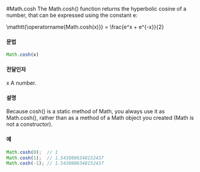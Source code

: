#Math.cosh
The Math.cosh() function returns the hyperbolic cosine of a number, that can be expressed using the constant e:

\mathtt{\operatorname{Math.cosh(x)}} = \frac{e^x + e^{-x}}{2}


#### 문법

```javascript
Math.cosh(x)
```

#### 전달인자

x
A number.


#### 설명

Because cosh() is a static method of Math, you always use it as Math.cosh(), rather than as a method of a Math object you created (Math is not a constructor).


#### 예

```javascript
Math.cosh(0);  // 1
Math.cosh(1);  // 1.5430806348152437
Math.cosh(-1); // 1.5430806348152437
```



